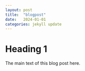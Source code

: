 ```yaml
---
layout: post
title:  "blogpost"
date:   2024-01-01 
categories: jekyll update
---
```


# Heading 1

The main text of this blog post here. 